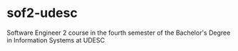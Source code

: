 # sof2-udesc
Software Engineer 2 course in the fourth semester of the Bachelor's Degree in Information Systems at UDESC
